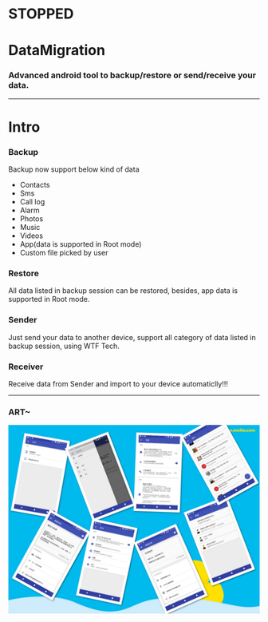# STOPPED

# DataMigration
### Advanced android tool to backup/restore or send/receive your data.

----------

# Intro
### Backup
Backup now support below kind of data
- Contacts
- Sms
- Call log
- Alarm
- Photos
- Music
- Videos
- App(data is supported in Root mode)
- Custom file picked by user

### Restore
All data listed in backup session can be restored, besides, app data is supported in Root mode.

### Sender
Just send your data to another device, support all category of data listed in backup session, using WTF Tech.

### Receiver
Receive data from Sender and import to your device automaticlly!!!

----------

### ART~

![1](art/AIO.jpg)


